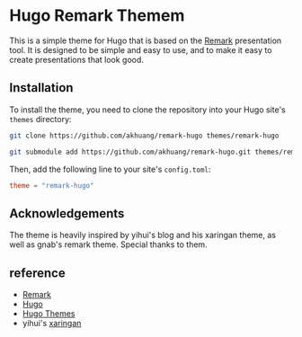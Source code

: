 # Hugo Remark Themem
This is a simple theme for Hugo that is based on the [Remark](https://github.com/gnab/remark) presentation tool. It is designed to be simple and easy to use, and to make it easy to create presentations that look good.

## Installation
To install the theme, you need to clone the repository into your Hugo site's `themes` directory:

```bash
git clone https://github.com/akhuang/remark-hugo themes/remark-hugo

git submodule add https://github.com/akhuang/remark-hugo.git themes/remark-hugo

```

Then, add the following line to your site's `config.toml`:

```toml
theme = "remark-hugo"
```
## Acknowledgements
The theme is heavily inspired by yihui's blog and his xaringan theme, as well as gnab's remark theme. Special thanks to them.

## reference
- [Remark](https://github.com/gnab/remark)
- [Hugo](https://gohugo.io/)
- [Hugo Themes](https://themes.gohugo.io/)
- yihui's [xaringan](https://slides.yihui.org/xaringan/zh-CN.html#11)
